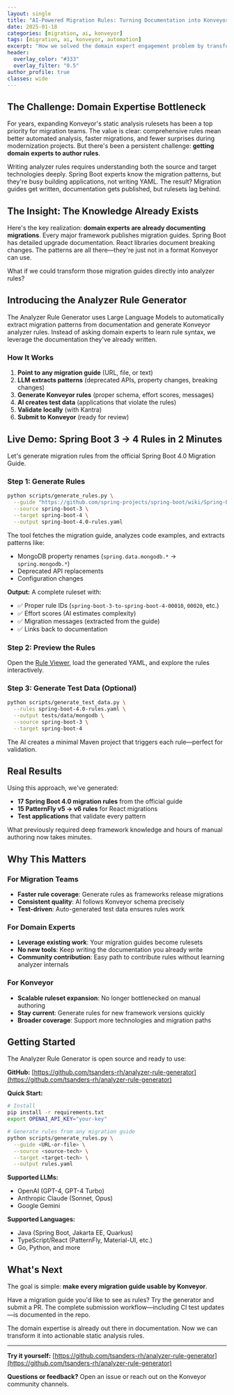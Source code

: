 ```yaml
---
layout: single
title: "AI-Powered Migration Rules: Turning Documentation into Konveyor Rulesets"
date: 2025-01-18
categories: [migration, ai, konveyor]
tags: [migration, ai, konveyor, automation]
excerpt: "How we solved the domain expert engagement problem by transforming migration guides into analyzer rules"
header:
  overlay_color: "#333"
  overlay_filter: "0.5"
author_profile: true
classes: wide
---
```


## The Challenge: Domain Expertise Bottleneck

For years, expanding Konveyor's static analysis rulesets has been a top priority for migration teams. The value is clear: comprehensive rules mean better automated analysis, faster migrations, and fewer surprises during modernization projects. But there's been a persistent challenge: **getting domain experts to author rules**.

Writing analyzer rules requires understanding both the source and target technologies deeply. Spring Boot experts know the migration patterns, but they're busy building applications, not writing YAML. The result? Migration guides get written, documentation gets published, but rulesets lag behind.

## The Insight: The Knowledge Already Exists

Here's the key realization: **domain experts are already documenting migrations**. Every major framework publishes migration guides. Spring Boot has detailed upgrade documentation. React libraries document breaking changes. The patterns are all there—they're just not in a format Konveyor can use.

What if we could transform those migration guides directly into analyzer rules?

## Introducing the Analyzer Rule Generator

The Analyzer Rule Generator uses Large Language Models to automatically extract migration patterns from documentation and generate Konveyor analyzer rules. Instead of asking domain experts to learn rule syntax, we leverage the documentation they've already written.

### How It Works

1. **Point to any migration guide** (URL, file, or text)
2. **LLM extracts patterns** (deprecated APIs, property changes, breaking changes)
3. **Generate Konveyor rules** (proper schema, effort scores, messages)
4. **AI creates test data** (applications that violate the rules)
5. **Validate locally** (with Kantra)
6. **Submit to Konveyor** (ready for review)

## Live Demo: Spring Boot 3 → 4 Rules in 2 Minutes

Let's generate migration rules from the official Spring Boot 4.0 Migration Guide.

### Step 1: Generate Rules

```bash
python scripts/generate_rules.py \
  --guide "https://github.com/spring-projects/spring-boot/wiki/Spring-Boot-4.0-Migration-Guide" \
  --source spring-boot-3 \
  --target spring-boot-4 \
  --output spring-boot-4.0-rules.yaml
```

The tool fetches the migration guide, analyzes code examples, and extracts patterns like:
- MongoDB property renames (`spring.data.mongodb.*` → `spring.mongodb.*`)
- Deprecated API replacements
- Configuration changes

**Output:** A complete ruleset with:
- ✅ Proper rule IDs (`spring-boot-3-to-spring-boot-4-00010`, `00020`, etc.)
- ✅ Effort scores (AI estimates complexity)
- ✅ Migration messages (extracted from the guide)
- ✅ Links back to documentation

### Step 2: Preview the Rules

Open the [Rule Viewer](https://tsanders-rh.github.io/analyzer-rule-generator/rule-viewer.html), load the generated YAML, and explore the rules interactively.

### Step 3: Generate Test Data (Optional)

```bash
python scripts/generate_test_data.py \
  --rules spring-boot-4.0-rules.yaml \
  --output tests/data/mongodb \
  --source spring-boot-3 \
  --target spring-boot-4
```

The AI creates a minimal Maven project that triggers each rule—perfect for validation.

## Real Results

Using this approach, we've generated:
- **17 Spring Boot 4.0 migration rules** from the official guide
- **15 PatternFly v5 → v6 rules** for React migrations
- **Test applications** that validate every pattern

What previously required deep framework knowledge and hours of manual authoring now takes minutes.

## Why This Matters

### For Migration Teams
- **Faster rule coverage**: Generate rules as frameworks release migrations
- **Consistent quality**: AI follows Konveyor schema precisely
- **Test-driven**: Auto-generated test data ensures rules work

### For Domain Experts
- **Leverage existing work**: Your migration guides become rulesets
- **No new tools**: Keep writing the documentation you already write
- **Community contribution**: Easy path to contribute rules without learning analyzer internals

### For Konveyor
- **Scalable ruleset expansion**: No longer bottlenecked on manual authoring
- **Stay current**: Generate rules for new framework versions quickly
- **Broader coverage**: Support more technologies and migration paths

## Getting Started

The Analyzer Rule Generator is open source and ready to use:

**GitHub:** [https://github.com/tsanders-rh/analyzer-rule-generator](https://github.com/tsanders-rh/analyzer-rule-generator)

**Quick Start:**
```bash
# Install
pip install -r requirements.txt
export OPENAI_API_KEY="your-key"

# Generate rules from any migration guide
python scripts/generate_rules.py \
  --guide <URL-or-file> \
  --source <source-tech> \
  --target <target-tech> \
  --output rules.yaml
```

**Supported LLMs:**
- OpenAI (GPT-4, GPT-4 Turbo)
- Anthropic Claude (Sonnet, Opus)
- Google Gemini

**Supported Languages:**
- Java (Spring Boot, Jakarta EE, Quarkus)
- TypeScript/React (PatternFly, Material-UI, etc.)
- Go, Python, and more

## What's Next

The goal is simple: **make every migration guide usable by Konveyor**.

Have a migration guide you'd like to see as rules? Try the generator and submit a PR. The complete submission workflow—including CI test updates—is documented in the repo.

The domain expertise is already out there in documentation. Now we can transform it into actionable static analysis rules.

---

**Try it yourself:** [https://github.com/tsanders-rh/analyzer-rule-generator](https://github.com/tsanders-rh/analyzer-rule-generator)

**Questions or feedback?** Open an issue or reach out on the Konveyor community channels.
